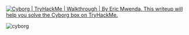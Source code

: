 <a target="_blank" href="https://github-readme-medium-recent-article.vercel.app/medium/@ericmwendarobert/0"><img src="https://github-readme-medium-recent-article.vercel.app/medium/@ericmwenda/0" alt="Cyborg | TryHackMe | Walkthrough | By Eric Mwenda. This writeup will help you solve the Cyborg box on TryHackMe."></a>

![cyborg](https://github.com/codEric12/Cyborg-TryHackMe./assets/107801649/428ce663-7086-4db0-9055-81a2a75898fa)

